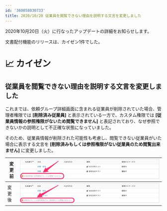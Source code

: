 ```yaml
---
id: '360058030733'
title: 2020/10/20 従業員を閲覧できない理由を説明する文言を変更しました
---
```

2020年10月20日（火）に行なったアップデートの詳細をお知らせします。

文書配付機能のリリースは、カイゼン1件でした。

# 📈 カイゼン

## 従業員を閲覧できない理由を説明する文言を変更しました

これまでは、依頼グループ詳細画面に含まれる従業員が削除されていた場合、管理者権限では **\[削除済み従業員\]** と表示されている一方で、カスタム権限では **\[従業員情報の参照権限がないため閲覧できません\]** と表記されており、なぜ参照できないかの説明として不正確な状態になっていました。

そのため、従業員情報が削除された可能性も考慮し、閲覧できない従業員がいた場合に表示する文言を **\[削除済みもしくは参照権限がない従業員のため閲覧出来ません\]** に変更しました。

| 変更前 | ![96446246-1ee3eb80-124c-11eb-9a40-17753f0b0cc0-2.png](./96446246-1ee3eb80-124c-11eb-9a40-17753f0b0cc0-2.png) |
| --- | --- |
| 変更後 | ![96446266-27d4bd00-124c-11eb-8098-589963c6d140-2.png](./96446266-27d4bd00-124c-11eb-8098-589963c6d140-2.png) |
